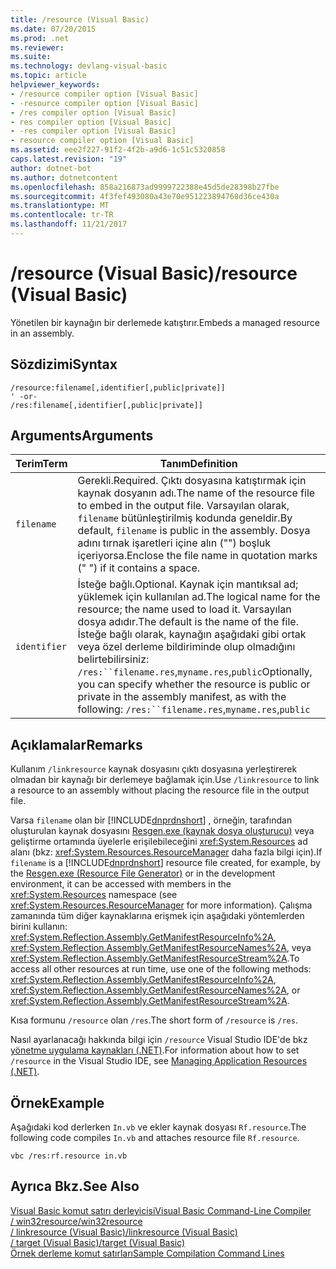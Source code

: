 ```yaml
---
title: /resource (Visual Basic)
ms.date: 07/20/2015
ms.prod: .net
ms.reviewer: 
ms.suite: 
ms.technology: devlang-visual-basic
ms.topic: article
helpviewer_keywords:
- /resource compiler option [Visual Basic]
- -resource compiler option [Visual Basic]
- /res compiler option [Visual Basic]
- res compiler option [Visual Basic]
- -res compiler option [Visual Basic]
- resource compiler option [Visual Basic]
ms.assetid: eee2f227-91f2-4f2b-a9d6-1c51c5320858
caps.latest.revision: "19"
author: dotnet-bot
ms.author: dotnetcontent
ms.openlocfilehash: 858a216873ad9999722388e45d5de28398b27fbe
ms.sourcegitcommit: 4f3fef493080a43e70e951223894768d36ce430a
ms.translationtype: MT
ms.contentlocale: tr-TR
ms.lasthandoff: 11/21/2017
---
```

# <a name="resource-visual-basic"></a><span data-ttu-id="a9fae-102">/resource (Visual Basic)</span><span class="sxs-lookup"><span data-stu-id="a9fae-102">/resource (Visual Basic)</span></span>
<span data-ttu-id="a9fae-103">Yönetilen bir kaynağın bir derlemede katıştırır.</span><span class="sxs-lookup"><span data-stu-id="a9fae-103">Embeds a managed resource in an assembly.</span></span>  
  
## <a name="syntax"></a><span data-ttu-id="a9fae-104">Sözdizimi</span><span class="sxs-lookup"><span data-stu-id="a9fae-104">Syntax</span></span>  
  
```  
/resource:filename[,identifier[,public|private]]  
' -or-  
/res:filename[,identifier[,public|private]]  
```  
  
## <a name="arguments"></a><span data-ttu-id="a9fae-105">Arguments</span><span class="sxs-lookup"><span data-stu-id="a9fae-105">Arguments</span></span>  
  
|<span data-ttu-id="a9fae-106">Terim</span><span class="sxs-lookup"><span data-stu-id="a9fae-106">Term</span></span>|<span data-ttu-id="a9fae-107">Tanım</span><span class="sxs-lookup"><span data-stu-id="a9fae-107">Definition</span></span>|  
|---|---|  
|`filename`|<span data-ttu-id="a9fae-108">Gerekli.</span><span class="sxs-lookup"><span data-stu-id="a9fae-108">Required.</span></span> <span data-ttu-id="a9fae-109">Çıktı dosyasına katıştırmak için kaynak dosyanın adı.</span><span class="sxs-lookup"><span data-stu-id="a9fae-109">The name of the resource file to embed in the output file.</span></span> <span data-ttu-id="a9fae-110">Varsayılan olarak, `filename` bütünleştirilmiş kodunda geneldir.</span><span class="sxs-lookup"><span data-stu-id="a9fae-110">By default, `filename` is public in the assembly.</span></span> <span data-ttu-id="a9fae-111">Dosya adını tırnak işaretleri içine alın ("") boşluk içeriyorsa.</span><span class="sxs-lookup"><span data-stu-id="a9fae-111">Enclose the file name in quotation marks (" ") if it contains a space.</span></span>|  
|`identifier`|<span data-ttu-id="a9fae-112">İsteğe bağlı.</span><span class="sxs-lookup"><span data-stu-id="a9fae-112">Optional.</span></span> <span data-ttu-id="a9fae-113">Kaynak için mantıksal ad; yüklemek için kullanılan ad.</span><span class="sxs-lookup"><span data-stu-id="a9fae-113">The logical name for the resource; the name used to load it.</span></span> <span data-ttu-id="a9fae-114">Varsayılan dosya adıdır.</span><span class="sxs-lookup"><span data-stu-id="a9fae-114">The default is the name of the file.</span></span> <span data-ttu-id="a9fae-115">İsteğe bağlı olarak, kaynağın aşağıdaki gibi ortak veya özel derleme bildiriminde olup olmadığını belirtebilirsiniz: `/res:``filename.res`,`myname.res`,`public`</span><span class="sxs-lookup"><span data-stu-id="a9fae-115">Optionally, you can specify whether the resource is public or private in the assembly manifest, as with the following: `/res:``filename.res`,`myname.res`,`public`</span></span>|  
  
## <a name="remarks"></a><span data-ttu-id="a9fae-116">Açıklamalar</span><span class="sxs-lookup"><span data-stu-id="a9fae-116">Remarks</span></span>  
 <span data-ttu-id="a9fae-117">Kullanım `/linkresource` kaynak dosyasını çıktı dosyasına yerleştirerek olmadan bir kaynağı bir derlemeye bağlamak için.</span><span class="sxs-lookup"><span data-stu-id="a9fae-117">Use `/linkresource` to link a resource to an assembly without placing the resource file in the output file.</span></span>  
  
 <span data-ttu-id="a9fae-118">Varsa `filename` olan bir [!INCLUDE[dnprdnshort](~/includes/dnprdnshort-md.md)] , örneğin, tarafından oluşturulan kaynak dosyasını [Resgen.exe (kaynak dosya oluşturucu)](http://msdn.microsoft.com/library/8ef159de-b660-4bec-9213-c3fbc4d1c6f4) veya geliştirme ortamında üyelerle erişilebileceğini <xref:System.Resources> ad alanı (bkz: <xref:System.Resources.ResourceManager> daha fazla bilgi için).</span><span class="sxs-lookup"><span data-stu-id="a9fae-118">If `filename` is a [!INCLUDE[dnprdnshort](~/includes/dnprdnshort-md.md)] resource file created, for example, by the [Resgen.exe (Resource File Generator)](http://msdn.microsoft.com/library/8ef159de-b660-4bec-9213-c3fbc4d1c6f4) or in the development environment, it can be accessed with members in the <xref:System.Resources> namespace (see <xref:System.Resources.ResourceManager> for more information).</span></span> <span data-ttu-id="a9fae-119">Çalışma zamanında tüm diğer kaynaklarına erişmek için aşağıdaki yöntemlerden birini kullanın: <xref:System.Reflection.Assembly.GetManifestResourceInfo%2A>, <xref:System.Reflection.Assembly.GetManifestResourceNames%2A>, veya <xref:System.Reflection.Assembly.GetManifestResourceStream%2A>.</span><span class="sxs-lookup"><span data-stu-id="a9fae-119">To access all other resources at run time, use one of the following methods: <xref:System.Reflection.Assembly.GetManifestResourceInfo%2A>, <xref:System.Reflection.Assembly.GetManifestResourceNames%2A>, or <xref:System.Reflection.Assembly.GetManifestResourceStream%2A>.</span></span>  
  
 <span data-ttu-id="a9fae-120">Kısa formunu `/resource` olan `/res`.</span><span class="sxs-lookup"><span data-stu-id="a9fae-120">The short form of `/resource` is `/res`.</span></span>  
  
 <span data-ttu-id="a9fae-121">Nasıl ayarlanacağı hakkında bilgi için `/resource` Visual Studio IDE'de bkz [yönetme uygulama kaynakları (.NET)](/visualstudio/ide/managing-application-resources-dotnet).</span><span class="sxs-lookup"><span data-stu-id="a9fae-121">For information about how to set `/resource` in the Visual Studio IDE, see [Managing Application Resources (.NET)](/visualstudio/ide/managing-application-resources-dotnet).</span></span>  
  
## <a name="example"></a><span data-ttu-id="a9fae-122">Örnek</span><span class="sxs-lookup"><span data-stu-id="a9fae-122">Example</span></span>  
 <span data-ttu-id="a9fae-123">Aşağıdaki kod derlerken `In.vb` ve ekler kaynak dosyası `Rf.resource`.</span><span class="sxs-lookup"><span data-stu-id="a9fae-123">The following code compiles `In.vb` and attaches resource file `Rf.resource`.</span></span>  
  
```  
vbc /res:rf.resource in.vb  
```  
  
## <a name="see-also"></a><span data-ttu-id="a9fae-124">Ayrıca Bkz.</span><span class="sxs-lookup"><span data-stu-id="a9fae-124">See Also</span></span>  
 [<span data-ttu-id="a9fae-125">Visual Basic komut satırı derleyicisi</span><span class="sxs-lookup"><span data-stu-id="a9fae-125">Visual Basic Command-Line Compiler</span></span>](../../../visual-basic/reference/command-line-compiler/index.md)  
 [<span data-ttu-id="a9fae-126">/ win32resource</span><span class="sxs-lookup"><span data-stu-id="a9fae-126">/win32resource</span></span>](../../../visual-basic/reference/command-line-compiler/win32resource.md)  
 [<span data-ttu-id="a9fae-127">/ linkresource (Visual Basic)</span><span class="sxs-lookup"><span data-stu-id="a9fae-127">/linkresource (Visual Basic)</span></span>](../../../visual-basic/reference/command-line-compiler/linkresource.md)  
 [<span data-ttu-id="a9fae-128">/ target (Visual Basic)</span><span class="sxs-lookup"><span data-stu-id="a9fae-128">/target (Visual Basic)</span></span>](../../../visual-basic/reference/command-line-compiler/target.md)  
 [<span data-ttu-id="a9fae-129">Örnek derleme komut satırları</span><span class="sxs-lookup"><span data-stu-id="a9fae-129">Sample Compilation Command Lines</span></span>](../../../visual-basic/reference/command-line-compiler/sample-compilation-command-lines.md)
